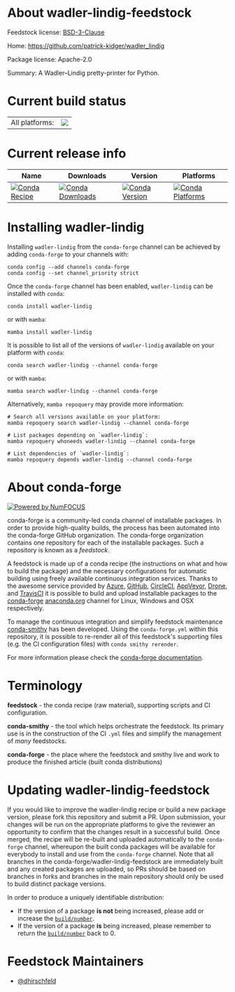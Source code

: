 About wadler-lindig-feedstock
=============================

Feedstock license: [BSD-3-Clause](https://github.com/conda-forge/wadler-lindig-feedstock/blob/main/LICENSE.txt)

Home: https://github.com/patrick-kidger/wadler_lindig

Package license: Apache-2.0

Summary: A Wadler–Lindig pretty-printer for Python.

Current build status
====================


<table><tr><td>All platforms:</td>
    <td>
      <a href="https://dev.azure.com/conda-forge/feedstock-builds/_build/latest?definitionId=25037&branchName=main">
        <img src="https://dev.azure.com/conda-forge/feedstock-builds/_apis/build/status/wadler-lindig-feedstock?branchName=main">
      </a>
    </td>
  </tr>
</table>

Current release info
====================

| Name | Downloads | Version | Platforms |
| --- | --- | --- | --- |
| [![Conda Recipe](https://img.shields.io/badge/recipe-wadler--lindig-green.svg)](https://anaconda.org/conda-forge/wadler-lindig) | [![Conda Downloads](https://img.shields.io/conda/dn/conda-forge/wadler-lindig.svg)](https://anaconda.org/conda-forge/wadler-lindig) | [![Conda Version](https://img.shields.io/conda/vn/conda-forge/wadler-lindig.svg)](https://anaconda.org/conda-forge/wadler-lindig) | [![Conda Platforms](https://img.shields.io/conda/pn/conda-forge/wadler-lindig.svg)](https://anaconda.org/conda-forge/wadler-lindig) |

Installing wadler-lindig
========================

Installing `wadler-lindig` from the `conda-forge` channel can be achieved by adding `conda-forge` to your channels with:

```
conda config --add channels conda-forge
conda config --set channel_priority strict
```

Once the `conda-forge` channel has been enabled, `wadler-lindig` can be installed with `conda`:

```
conda install wadler-lindig
```

or with `mamba`:

```
mamba install wadler-lindig
```

It is possible to list all of the versions of `wadler-lindig` available on your platform with `conda`:

```
conda search wadler-lindig --channel conda-forge
```

or with `mamba`:

```
mamba search wadler-lindig --channel conda-forge
```

Alternatively, `mamba repoquery` may provide more information:

```
# Search all versions available on your platform:
mamba repoquery search wadler-lindig --channel conda-forge

# List packages depending on `wadler-lindig`:
mamba repoquery whoneeds wadler-lindig --channel conda-forge

# List dependencies of `wadler-lindig`:
mamba repoquery depends wadler-lindig --channel conda-forge
```


About conda-forge
=================

[![Powered by
NumFOCUS](https://img.shields.io/badge/powered%20by-NumFOCUS-orange.svg?style=flat&colorA=E1523D&colorB=007D8A)](https://numfocus.org)

conda-forge is a community-led conda channel of installable packages.
In order to provide high-quality builds, the process has been automated into the
conda-forge GitHub organization. The conda-forge organization contains one repository
for each of the installable packages. Such a repository is known as a *feedstock*.

A feedstock is made up of a conda recipe (the instructions on what and how to build
the package) and the necessary configurations for automatic building using freely
available continuous integration services. Thanks to the awesome service provided by
[Azure](https://azure.microsoft.com/en-us/services/devops/), [GitHub](https://github.com/),
[CircleCI](https://circleci.com/), [AppVeyor](https://www.appveyor.com/),
[Drone](https://cloud.drone.io/welcome), and [TravisCI](https://travis-ci.com/)
it is possible to build and upload installable packages to the
[conda-forge](https://anaconda.org/conda-forge) [anaconda.org](https://anaconda.org/)
channel for Linux, Windows and OSX respectively.

To manage the continuous integration and simplify feedstock maintenance
[conda-smithy](https://github.com/conda-forge/conda-smithy) has been developed.
Using the ``conda-forge.yml`` within this repository, it is possible to re-render all of
this feedstock's supporting files (e.g. the CI configuration files) with ``conda smithy rerender``.

For more information please check the [conda-forge documentation](https://conda-forge.org/docs/).

Terminology
===========

**feedstock** - the conda recipe (raw material), supporting scripts and CI configuration.

**conda-smithy** - the tool which helps orchestrate the feedstock.
                   Its primary use is in the construction of the CI ``.yml`` files
                   and simplify the management of *many* feedstocks.

**conda-forge** - the place where the feedstock and smithy live and work to
                  produce the finished article (built conda distributions)


Updating wadler-lindig-feedstock
================================

If you would like to improve the wadler-lindig recipe or build a new
package version, please fork this repository and submit a PR. Upon submission,
your changes will be run on the appropriate platforms to give the reviewer an
opportunity to confirm that the changes result in a successful build. Once
merged, the recipe will be re-built and uploaded automatically to the
`conda-forge` channel, whereupon the built conda packages will be available for
everybody to install and use from the `conda-forge` channel.
Note that all branches in the conda-forge/wadler-lindig-feedstock are
immediately built and any created packages are uploaded, so PRs should be based
on branches in forks and branches in the main repository should only be used to
build distinct package versions.

In order to produce a uniquely identifiable distribution:
 * If the version of a package **is not** being increased, please add or increase
   the [``build/number``](https://docs.conda.io/projects/conda-build/en/latest/resources/define-metadata.html#build-number-and-string).
 * If the version of a package **is** being increased, please remember to return
   the [``build/number``](https://docs.conda.io/projects/conda-build/en/latest/resources/define-metadata.html#build-number-and-string)
   back to 0.

Feedstock Maintainers
=====================

* [@dhirschfeld](https://github.com/dhirschfeld/)

